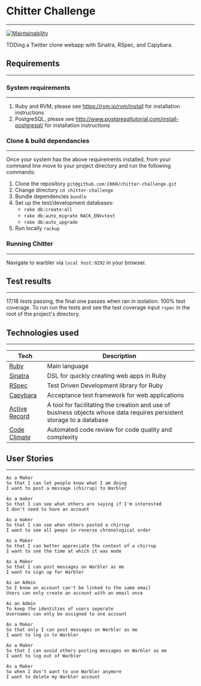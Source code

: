 # Chitter Challenge
---------------------

[![Maintainability](https://api.codeclimate.com/v1/badges/a006a0a831cefacf9f40/maintainability)](https://codeclimate.com/github/CKKH/chitter-challenge/maintainability)

TDDing a Twitter clone webapp with Sinatra, RSpec, and Capybara.

## Requirements
----------------

### System requirements
-----------------------

 1. Ruby and RVM, please see https://rvm.io/rvm/install for installation instructions
 2. PostgreSQL, please see http://www.postgresqltutorial.com/install-postgresql/ for installation instructions

### Clone & build dependancies
------------------------------

Once your system has the above requirements installed, from your command line move to your project directory and run the following commands:

1. Clone the repository `git@github.com:CKKH/chitter-challenge.git`
2. Change directory `cd chitter-challenge`
4. Bundle dependencies `bundle`
5. Set up the test/development databases:
   - `rake db:create:all`
   - `rake db:auto_migrate RACK_ENV=test`
   - `rake db:auto_upgrade`
6. Run locally `rackup`

### Running Chitter
-------------------

Navigate to warbler via `local host:9292` in your browser.

## Test results
---------------

17/18 tests passing, the final one passes when ran in isolation. 100% test coverage. 
To run run the tests and see the test coverage input `rspec` in the root of the
project's directory.

## Technologies used
--------------------

Tech | Description
------------- | -------------
[Ruby](https://www.ruby-lang.org/en/) | Main language
[Sinatra](http://sinatrarb.com/) | DSL for quickly creating web apps in Ruby
[RSpec](https://github.com/rspec/rspec) | Test Driven Development library for Ruby
[Capybara](https://github.com/teamcapybara/capybara#using-capybara-with-rspec) | Acceptance test framework for web applications
[Active Record](https://guides.rubyonrails.org/active_record_basics.html) | A tool for facilitating the creation and use of business objects whose data requires persistent storage to a database
[Code Climate](https://codeclimate.com/) | Automated code review for code quality and complexity


## User Stories
---------------

```
As a Maker
So that I can let people know what I am doing
I want to post a message (chirrup) to Warbler

As a maker
So that I can see what others are saying if I'm interested
I don't need to have an account

As a maker
So that I can see when others posted a chirrup
I want to see all peeps in reverse chronological order

As a Maker
So that I can better appreciate the context of a chirrup
I want to see the time at which it was made

As a Maker
So that I can post messages on Warbler as me
I want to sign up for Warbler

As an Admin
So I know an account can't be linked to the same email
Users can only create an account with an email once

As an Admin
To keep the identities of users seperate
Usernames can only be assigned to one account

As a Maker
So that only I can post messages on Warbler as me
I want to log in to Warbler

As a Maker
So that I can avoid others posting messages on Warbler as me
I want to log out of Warbler

As a Maker
So when I don't want to use Warbler anymore
I want to delete my Warbler account
```
